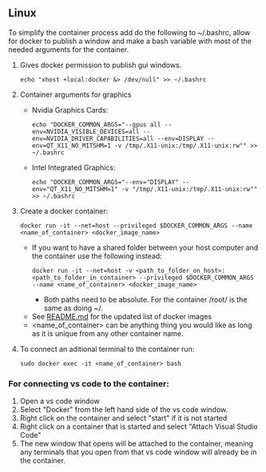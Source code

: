 
## Linux

To simplify the container process add do the following to ~/.bashrc, allow for docker to publish a window and make a bash variable with most of the needed arguments for the container.

1)  Gives docker permission to publish gui windows.
    ```console 
    echo "xhost +local:docker &> /dev/null" >> ~/.bashrc
    ```

2)  Container arguments for graphics
    * Nvidia Graphics Cards:
        ```console,
        echo "DOCKER_COMMON_ARGS="--gpus all --env=NVIDIA_VISIBLE_DEVICES=all --env=NVIDIA_DRIVER_CAPABILITIES=all --env=DISPLAY --env=QT_X11_NO_MITSHM=1 -v /tmp/.X11-unix:/tmp/.X11-unix:rw"" >> ~/.bashrc
        ```
    * Intel Integrated Graphics:
        ```console,
        echo "DOCKER_COMMON_ARGS="--env="DISPLAY" --env="QT_X11_NO_MITSHM=1" -v "/tmp/.X11-unix:/tmp/.X11-unix:rw"" >> ~/.bashrc
        ```
3) Create a docker container:
    ```console,
    docker run -it --net=host --privileged $DOCKER_COMMON_ARGS --name <name_of_container> <docker_image_name>
    ```
    *   If you want to have a shared folder between your host computer and the container use the following instead:
        ```console,
        docker run -it --net=host -v <path_to_folder_on_host>:<path_to_folder_in_container> --privileged $DOCKER_COMMON_ARGS --name <name_of_container> <docker_image_name>
        ```
        * Both paths need to be absolute. For the container /root/ is the same as doing ~/.
    *   See [README.md](README.md) for the updated list of docker images
    *   <name_of_container> can be anything thing you would like as long as it is unique from any other container name.
    





        
4) To connect an aditional terminal to the container run:
    ```console
    sudo docker exec -it <name_of_container> bash
    ```

### For connecting vs code to the container:
1)  Open a vs code window
2)  Select "Docker" from the left hand side of the vs code window.
3)  Right click on the container and select "start" if it is not started
4)  Right click on a container that is started and select "Attach Visual Studio Code"
5)  The new window that opens will be attached to the container, meaning any terminals that you open from that vs code window will already be in the container.